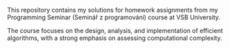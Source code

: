 This repository contains my solutions for homework assignments from my Programming Seminar (Seminář z programování) course at VSB University.


The course focuses on the design, analysis, and implementation of efficient algorithms, with a strong emphasis on assessing computational complexity.
